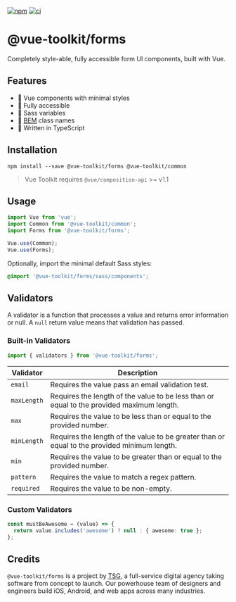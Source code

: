 [![npm](https://img.shields.io/npm/v/@vue-toolkit/forms)](https://www.npmjs.com/package/@vue-toolkit/forms)
[![ci](https://github.com/thesmythgroup/vue-toolkit/workflows/ci/badge.svg)](https://github.com/thesmythgroup/vue-toolkit/actions)

# @vue-toolkit/forms

Completely style-able, fully accessible form UI components, built with Vue.

## Features

- 🚀 Vue components with minimal styles
- 🎉 Fully accessible
- 🎨 Sass variables
- 📂 [BEM](http://getbem.com/) class names
- 💪 Written in TypeScript

## Installation

```
npm install --save @vue-toolkit/forms @vue-toolkit/common
```

> Vue Toolkit requires `@vue/composition-api` >= v1.1

## Usage

```ts
import Vue from 'vue';
import Common from '@vue-toolkit/common';
import Forms from '@vue-toolkit/forms';

Vue.use(Common);
Vue.use(Forms);
```

Optionally, import the minimal default Sass styles:

```scss
@import '@vue-toolkit/forms/sass/components';
```

## Validators

A validator is a function that processes a value and returns error information or null. A `null` return value means that validation has passed.

### Built-in Validators

```ts
import { validators } from '@vue-toolkit/forms';
```

| Validator   | Description                                                                                  |
| ----------- | -------------------------------------------------------------------------------------------- |
| `email`     | Requires the value pass an email validation test.                                            |
| `maxLength` | Requires the length of the value to be less than or equal to the provided maximum length.    |
| `max`       | Requires the value to be less than or equal to the provided number.                          |
| `minLength` | Requires the length of the value to be greater than or equal to the provided minimum length. |
| `min`       | Requires the value to be greater than or equal to the provided number.                       |
| `pattern`   | Requires the value to match a regex pattern.                                                 |
| `required`  | Requires the value to be non-empty.                                                          |

### Custom Validators

```ts
const mustBeAwesome = (value) => {
  return value.includes('awesome') ? null : { awesome: true };
};
```

## Credits

`@vue-toolkit/forms` is a project by [TSG](https://thesmythgroup.com/), a full-service digital agency taking software from concept to launch.
Our powerhouse team of designers and engineers build iOS, Android, and web apps across many industries.
